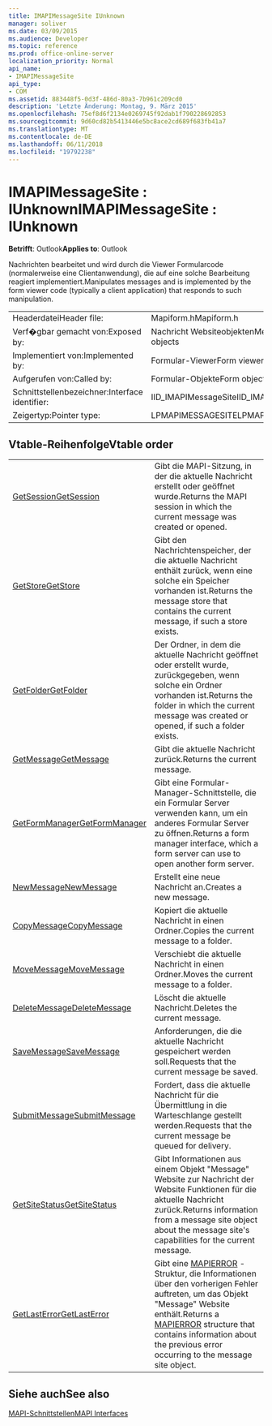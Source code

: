 ```yaml
---
title: IMAPIMessageSite IUnknown
manager: soliver
ms.date: 03/09/2015
ms.audience: Developer
ms.topic: reference
ms.prod: office-online-server
localization_priority: Normal
api_name:
- IMAPIMessageSite
api_type:
- COM
ms.assetid: 883448f5-0d3f-486d-80a3-7b961c209cd0
description: 'Letzte Änderung: Montag, 9. März 2015'
ms.openlocfilehash: 75ef8d6f2134e0269745f92dab1f790228692853
ms.sourcegitcommit: 9d60cd82b5413446e5bc8ace2cd689f683fb41a7
ms.translationtype: MT
ms.contentlocale: de-DE
ms.lasthandoff: 06/11/2018
ms.locfileid: "19792238"
---
```

# <a name="imapimessagesite--iunknown"></a><span data-ttu-id="7c60a-103">IMAPIMessageSite : IUnknown</span><span class="sxs-lookup"><span data-stu-id="7c60a-103">IMAPIMessageSite : IUnknown</span></span>

  
  
<span data-ttu-id="7c60a-104">**Betrifft**: Outlook</span><span class="sxs-lookup"><span data-stu-id="7c60a-104">**Applies to**: Outlook</span></span> 
  
<span data-ttu-id="7c60a-105">Nachrichten bearbeitet und wird durch die Viewer Formularcode (normalerweise eine Clientanwendung), die auf eine solche Bearbeitung reagiert implementiert.</span><span class="sxs-lookup"><span data-stu-id="7c60a-105">Manipulates messages and is implemented by the form viewer code (typically a client application) that responds to such manipulation.</span></span>
  
|||
|:-----|:-----|
|<span data-ttu-id="7c60a-106">Headerdatei</span><span class="sxs-lookup"><span data-stu-id="7c60a-106">Header file:</span></span>  <br/> |<span data-ttu-id="7c60a-107">Mapiform.h</span><span class="sxs-lookup"><span data-stu-id="7c60a-107">Mapiform.h</span></span>  <br/> |
|<span data-ttu-id="7c60a-108">Verf�gbar gemacht von:</span><span class="sxs-lookup"><span data-stu-id="7c60a-108">Exposed by:</span></span>  <br/> |<span data-ttu-id="7c60a-109">Nachricht Websiteobjekten</span><span class="sxs-lookup"><span data-stu-id="7c60a-109">Message site objects</span></span>  <br/> |
|<span data-ttu-id="7c60a-110">Implementiert von:</span><span class="sxs-lookup"><span data-stu-id="7c60a-110">Implemented by:</span></span>  <br/> |<span data-ttu-id="7c60a-111">Formular-Viewer</span><span class="sxs-lookup"><span data-stu-id="7c60a-111">Form viewers</span></span>  <br/> |
|<span data-ttu-id="7c60a-112">Aufgerufen von:</span><span class="sxs-lookup"><span data-stu-id="7c60a-112">Called by:</span></span>  <br/> |<span data-ttu-id="7c60a-113">Formular-Objekte</span><span class="sxs-lookup"><span data-stu-id="7c60a-113">Form objects</span></span>  <br/> |
|<span data-ttu-id="7c60a-114">Schnittstellenbezeichner:</span><span class="sxs-lookup"><span data-stu-id="7c60a-114">Interface identifier:</span></span>  <br/> |<span data-ttu-id="7c60a-115">IID_IMAPIMessageSite</span><span class="sxs-lookup"><span data-stu-id="7c60a-115">IID_IMAPIMessageSite</span></span>  <br/> |
|<span data-ttu-id="7c60a-116">Zeigertyp:</span><span class="sxs-lookup"><span data-stu-id="7c60a-116">Pointer type:</span></span>  <br/> |<span data-ttu-id="7c60a-117">LPMAPIMESSAGESITE</span><span class="sxs-lookup"><span data-stu-id="7c60a-117">LPMAPIMESSAGESITE</span></span>  <br/> |
   
## <a name="vtable-order"></a><span data-ttu-id="7c60a-118">Vtable-Reihenfolge</span><span class="sxs-lookup"><span data-stu-id="7c60a-118">Vtable order</span></span>

|||
|:-----|:-----|
|[<span data-ttu-id="7c60a-119">GetSession</span><span class="sxs-lookup"><span data-stu-id="7c60a-119">GetSession</span></span>](imapimessagesite-getsession.md) <br/> |<span data-ttu-id="7c60a-120">Gibt die MAPI-Sitzung, in der die aktuelle Nachricht erstellt oder geöffnet wurde.</span><span class="sxs-lookup"><span data-stu-id="7c60a-120">Returns the MAPI session in which the current message was created or opened.</span></span>  <br/> |
|[<span data-ttu-id="7c60a-121">GetStore</span><span class="sxs-lookup"><span data-stu-id="7c60a-121">GetStore</span></span>](imapimessagesite-getstore.md) <br/> |<span data-ttu-id="7c60a-122">Gibt den Nachrichtenspeicher, der die aktuelle Nachricht enthält zurück, wenn eine solche ein Speicher vorhanden ist.</span><span class="sxs-lookup"><span data-stu-id="7c60a-122">Returns the message store that contains the current message, if such a store exists.</span></span>  <br/> |
|[<span data-ttu-id="7c60a-123">GetFolder</span><span class="sxs-lookup"><span data-stu-id="7c60a-123">GetFolder</span></span>](imapimessagesite-getfolder.md) <br/> |<span data-ttu-id="7c60a-124">Der Ordner, in dem die aktuelle Nachricht geöffnet oder erstellt wurde, zurückgegeben, wenn solche ein Ordner vorhanden ist.</span><span class="sxs-lookup"><span data-stu-id="7c60a-124">Returns the folder in which the current message was created or opened, if such a folder exists.</span></span>  <br/> |
|[<span data-ttu-id="7c60a-125">GetMessage</span><span class="sxs-lookup"><span data-stu-id="7c60a-125">GetMessage</span></span>](imapimessagesite-getmessage.md) <br/> |<span data-ttu-id="7c60a-126">Gibt die aktuelle Nachricht zurück.</span><span class="sxs-lookup"><span data-stu-id="7c60a-126">Returns the current message.</span></span>  <br/> |
|[<span data-ttu-id="7c60a-127">GetFormManager</span><span class="sxs-lookup"><span data-stu-id="7c60a-127">GetFormManager</span></span>](imapimessagesite-getformmanager.md) <br/> |<span data-ttu-id="7c60a-128">Gibt eine Formular-Manager-Schnittstelle, die ein Formular Server verwenden kann, um ein anderes Formular Server zu öffnen.</span><span class="sxs-lookup"><span data-stu-id="7c60a-128">Returns a form manager interface, which a form server can use to open another form server.</span></span>  <br/> |
|[<span data-ttu-id="7c60a-129">NewMessage</span><span class="sxs-lookup"><span data-stu-id="7c60a-129">NewMessage</span></span>](imapimessagesite-newmessage.md) <br/> |<span data-ttu-id="7c60a-130">Erstellt eine neue Nachricht an.</span><span class="sxs-lookup"><span data-stu-id="7c60a-130">Creates a new message.</span></span>  <br/> |
|[<span data-ttu-id="7c60a-131">CopyMessage</span><span class="sxs-lookup"><span data-stu-id="7c60a-131">CopyMessage</span></span>](imapimessagesite-copymessage.md) <br/> |<span data-ttu-id="7c60a-132">Kopiert die aktuelle Nachricht in einen Ordner.</span><span class="sxs-lookup"><span data-stu-id="7c60a-132">Copies the current message to a folder.</span></span>  <br/> |
|[<span data-ttu-id="7c60a-133">MoveMessage</span><span class="sxs-lookup"><span data-stu-id="7c60a-133">MoveMessage</span></span>](imapimessagesite-movemessage.md) <br/> |<span data-ttu-id="7c60a-134">Verschiebt die aktuelle Nachricht in einen Ordner.</span><span class="sxs-lookup"><span data-stu-id="7c60a-134">Moves the current message to a folder.</span></span>  <br/> |
|[<span data-ttu-id="7c60a-135">DeleteMessage</span><span class="sxs-lookup"><span data-stu-id="7c60a-135">DeleteMessage</span></span>](imapimessagesite-deletemessage.md) <br/> |<span data-ttu-id="7c60a-136">Löscht die aktuelle Nachricht.</span><span class="sxs-lookup"><span data-stu-id="7c60a-136">Deletes the current message.</span></span>  <br/> |
|[<span data-ttu-id="7c60a-137">SaveMessage</span><span class="sxs-lookup"><span data-stu-id="7c60a-137">SaveMessage</span></span>](imapimessagesite-savemessage.md) <br/> |<span data-ttu-id="7c60a-138">Anforderungen, die die aktuelle Nachricht gespeichert werden soll.</span><span class="sxs-lookup"><span data-stu-id="7c60a-138">Requests that the current message be saved.</span></span>  <br/> |
|[<span data-ttu-id="7c60a-139">SubmitMessage</span><span class="sxs-lookup"><span data-stu-id="7c60a-139">SubmitMessage</span></span>](imapimessagesite-submitmessage.md) <br/> |<span data-ttu-id="7c60a-140">Fordert, dass die aktuelle Nachricht für die Übermittlung in die Warteschlange gestellt werden.</span><span class="sxs-lookup"><span data-stu-id="7c60a-140">Requests that the current message be queued for delivery.</span></span>  <br/> |
|[<span data-ttu-id="7c60a-141">GetSiteStatus</span><span class="sxs-lookup"><span data-stu-id="7c60a-141">GetSiteStatus</span></span>](imapimessagesite-getsitestatus.md) <br/> |<span data-ttu-id="7c60a-142">Gibt Informationen aus einem Objekt "Message" Website zur Nachricht der Website Funktionen für die aktuelle Nachricht zurück.</span><span class="sxs-lookup"><span data-stu-id="7c60a-142">Returns information from a message site object about the message site's capabilities for the current message.</span></span>  <br/> |
|[<span data-ttu-id="7c60a-143">GetLastError</span><span class="sxs-lookup"><span data-stu-id="7c60a-143">GetLastError</span></span>](imapimessagesite-getlasterror.md) <br/> |<span data-ttu-id="7c60a-144">Gibt eine [MAPIERROR](mapierror.md) -Struktur, die Informationen über den vorherigen Fehler auftreten, um das Objekt "Message" Website enthält.</span><span class="sxs-lookup"><span data-stu-id="7c60a-144">Returns a [MAPIERROR](mapierror.md) structure that contains information about the previous error occurring to the message site object.</span></span>  <br/> |
   
## <a name="see-also"></a><span data-ttu-id="7c60a-145">Siehe auch</span><span class="sxs-lookup"><span data-stu-id="7c60a-145">See also</span></span>



[<span data-ttu-id="7c60a-146">MAPI-Schnittstellen</span><span class="sxs-lookup"><span data-stu-id="7c60a-146">MAPI Interfaces</span></span>](mapi-interfaces.md)


